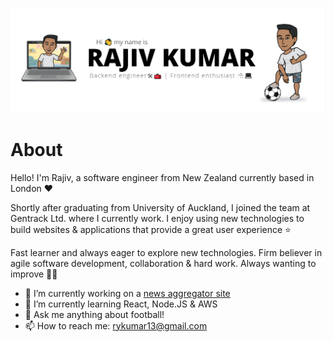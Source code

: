 <img alt="banner" src="https://raw.githubusercontent.com/rykumar13/portfolio-website/master/static/banner_v6.png"></a>

# About 
Hello! I'm Rajiv, a software engineer from New Zealand currently based in London ♥

Shortly after graduating from University of Auckland, I joined the team at Gentrack Ltd. where I currently work. 
I enjoy using new technologies to build websites & applications that provide a great user experience ⭐

Fast learner and always eager to explore new technologies. Firm believer in agile software development, collaboration & hard work. Always wanting to improve 👨‍💻

- 🔭 I’m currently working on a <a href="https://github.com/rykumar13/react-news-website">news aggregator site</a>
- 🌱 I’m currently learning React, Node.JS & AWS
- 💬 Ask me anything about football!
- 📫 How to reach me: rykumar13@gmail.com



<!--
**rykumar13/rykumar13** is a ✨ _special_ ✨ repository because its `README.md` (this file) appears on your GitHub profile.

Here are some ideas to get you started:

- 🔭 I’m currently working on ...
- 🌱 I’m currently learning ...
- 👯 I’m looking to collaborate on ...
- 🤔 I’m looking for help with ...
- 💬 Ask me about ...
- 📫 How to reach me: ...
- 😄 Pronouns: ...
- ⚡ Fun fact: ...

- Java 8
- Python
- React
- HTML & (S)CSS
- Node.js
- JavaScript (ES6+)
-->
